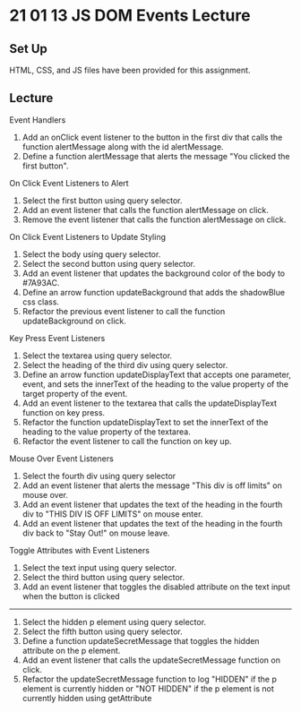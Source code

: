 # 21 01 13 JS DOM Events Lecture

## Set Up
HTML, CSS, and JS files have been provided for this assignment.

## Lecture
Event Handlers
1. Add an onClick event listener to the button in the first div that calls the function alertMessage along with the id alertMessage.
1. Define a function alertMessage that alerts the message "You clicked the first button".

On Click Event Listeners to Alert
1. Select the first button using query selector.
1. Add an event listener that calls the function alertMessage on click.
1. Remove the event listener that calls the function alertMessage on click.

On Click Event Listeners to Update Styling
1. Select the body using query selector.
1. Select the second button using query selector.
1. Add an event listener that updates the background color of the body to #7A93AC.
1. Define an arrow function updateBackground that adds the shadowBlue css class.
1. Refactor the previous event listener to call the function updateBackground on click.

Key Press Event Listeners 
1. Select the textarea using query selector.
1. Select the heading of the third div using query selector.
1. Define an arrow function updateDisplayText that accepts one parameter, event, and sets the innerText of the heading to the value property of the target property of the event.
1. Add an event listener to the textarea that calls the updateDisplayText function on key press.
1. Refactor the function updateDisplayText to set the innerText of the heading to the value property of the textarea.
1. Refactor the event listener to call the function on key up.

Mouse Over Event Listeners
1. Select the fourth div using query selector
1. Add an event listener that alerts the message "This div is off limits" on mouse over.
1. Add an event listener that updates the text of the heading in the fourth div to "THIS DIV IS OFF LIMITS" on mouse enter.
1. Add an event listener that updates the text of the heading in the fourth div back to "Stay Out!" on mouse leave.

Toggle Attributes with Event Listeners
1. Select the text input using query selector.
1. Select the third button using query selector.
1. Add an event listener that toggles the disabled attribute on the text input when the button is clicked
---
1. Select the hidden p element using query selector.
1. Select the fifth button using query selector.
1. Define a function updateSecretMessage that toggles the hidden attribute on the p element.
1. Add an event listener that calls the updateSecretMessage function on click.
1. Refactor the updateSecretMessage function to log "HIDDEN" if the p element is currently hidden or "NOT HIDDEN" if the p element is not currently hidden using getAttribute


